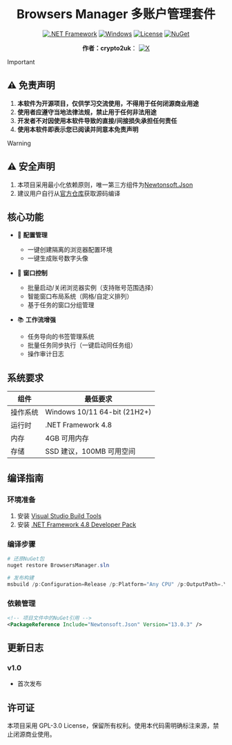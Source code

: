 <div align="center">

# Browsers Manager 多账户管理套件

[![.NET Framework](https://img.shields.io/badge/.NET%20Framework-4.8-512BD4.svg)](https://dotnet.microsoft.com/download/dotnet-framework)
[![Windows](https://img.shields.io/badge/Windows-10%2B-0078D6.svg?logo=windows)](https://www.microsoft.com/windows)
[![License](https://img.shields.io/badge/License-GPL%20v3-blue.svg)](LICENSE)
[![NuGet](https://img.shields.io/badge/NuGet-Newtonsoft.Json_13.0.3-green.svg)](https://www.nuget.org/packages/newtonsoft.json/13.0.3)

  <strong>作者：crypto2uk</strong>：<span title="撸秃区块链"></span>
  [![X](https://img.shields.io/badge/X-1DA1F2.svg?style=flat&logo=x&logoColor=white)](https://x.com/crypto2ukX)

</div>

> [!IMPORTANT]
> ## ⚠️ 免责声明
> 
> 1. **本软件为开源项目，仅供学习交流使用，不得用于任何闭源商业用途**
> 2. **使用者应遵守当地法律法规，禁止用于任何非法用途**
> 3. **开发者不对因使用本软件导致的直接/间接损失承担任何责任**
> 4. **使用本软件即表示您已阅读并同意本免责声明**

> [!WARNING]
> ## ⚠️ 安全声明
> 
> 1. 本项目采用最小化依赖原则，唯一第三方组件为[Newtonsoft.Json](https://www.newtonsoft.com/json)
> 2. 建议用户自行从[官方仓库](Browsers-Manager)获取源码编译

## 核心功能

- 🚀 **配置管理**
  - 一键创建隔离的浏览器配置环境
  - 一键生成账号数字头像

- 🧩 **窗口控制**
  - 批量启动/关闭浏览器实例（支持账号范围选择）
  - 智能窗口布局系统（网格/自定义排列）
  - 基于任务的窗口分组管理

- 📚 **工作流增强**
  - 任务导向的书签管理系统
  - 批量任务同步执行（一键启动同任务组）
  - 操作审计日志

## 系统要求

| 组件 | 最低要求 |
|------|----------|
| 操作系统 | Windows 10/11 64-bit (21H2+) |
| 运行时 | .NET Framework 4.8 |
| 内存 | 4GB 可用内存 |
| 存储 | SSD 建议，100MB 可用空间 |

## 编译指南

### 环境准备
1. 安装 [Visual Studio Build Tools](https://visualstudio.microsoft.com/visual-cpp-build-tools/)
2. 安装 [.NET Framework 4.8 Developer Pack](https://dotnet.microsoft.com/download/dotnet-framework/net48)

### 编译步骤
```powershell
# 还原NuGet包
nuget restore BrowsersManager.sln

# 发布构建
msbuild /p:Configuration=Release /p:Platform="Any CPU" /p:OutputPath=.\dist
```

### 依赖管理
```xml
<!-- 项目文件中的NuGet引用 -->
<PackageReference Include="Newtonsoft.Json" Version="13.0.3" />
```


## 更新日志

### v1.0
- 首次发布


## 许可证

本项目采用 GPL-3.0 License，保留所有权利。使用本代码需明确标注来源，禁止闭源商业使用。
